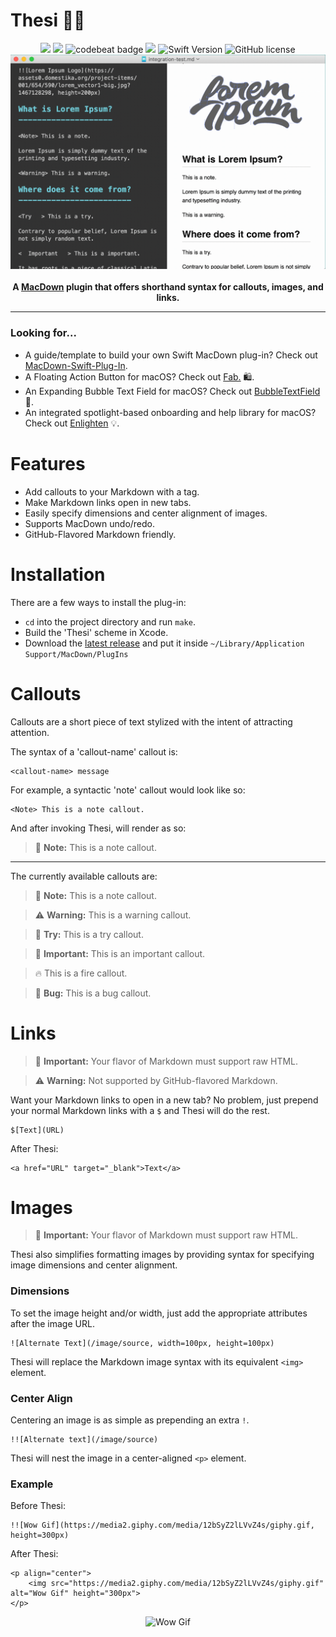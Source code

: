 Thesi 🧝‍♀️
=====
 
<p align="center">
	<a href="https://travis-ci.org/chriszielinski/Thesi" style="text-decoration:none" target="_blank">
		<img src="https://travis-ci.org/chriszielinski/Thesi.svg?branch=master">
	</a>
	<a href="https://sonarcloud.io/dashboard?id=chriszielinski_Thesi" style="text-decoration:none" target="_blank">
		<img src="https://sonarcloud.io/api/project_badges/measure?project=chriszielinski_Thesi&metric=alert_status">
	</a>
	<a href="https://codebeat.co/projects/github-com-chriszielinski-thesi-master" style="text-decoration:none" target="_blank">
		<img alt="codebeat badge" src="https://codebeat.co/badges/ee3d7da6-4a4d-4ebe-8750-442a8a69ed0f">
	</a>
	<a href="https://codecov.io/gh/chriszielinski/Thesi" style="text-decoration:none" target="_blank">
	  <img src="https://codecov.io/gh/chriszielinski/Thesi/branch/master/graph/badge.svg">
	</a>
	<a href="https://developer.apple.com/swift" style="text-decoration:none" target="_blank">
		<img alt="Swift Version" src ="https://img.shields.io/badge/language-swift%204.2-brightgreen.svg"/>
	</a>
	<a href="https://github.com/chriszielinski/Enlighten/blob/master/LICENSE" style="text-decoration:none" target="_blank">
		<img alt="GitHub license" src ="https://img.shields.io/badge/license-MIT-blue.svg"/>
	</a>
	<br>
	<img src ="https://raw.githubusercontent.com/chriszielinski/Thesi/master/readme-assets/thesi.gif"/>
	<br>
	<br>
	<b>A <a href="https://macdown.uranusjr.com">MacDown</a> plugin that offers shorthand syntax for callouts, images, and links.</b>
	<br>
</p>

---

### Looking for...

- A guide/template to build your own Swift MacDown plug-in? Check out [MacDown-Swift-Plug-In](https://github.com/chriszielinski/MacDown-Swift-Plug-In).
- A Floating Action Button for macOS? Check out [Fab.](https://github.com/chriszielinski/Fab) 🛍️.
- An Expanding Bubble Text Field for macOS? Check out [BubbleTextField](https://github.com/chriszielinski/BubbleTextField) 💬.
- An integrated spotlight-based onboarding and help library for macOS? Check out [Enlighten](https://github.com/chriszielinski/Enlighten) 💡.


Features
========

* Add callouts to your Markdown with a tag.
* Make Markdown links open in new tabs.
* Easily specify dimensions and center alignment of images.
* Supports MacDown undo/redo.
* GitHub-Flavored Markdown friendly.


Installation
============

There are a few ways to install the plug-in:

* `cd` into the project directory and run `make`.
* Build the 'Thesi' scheme in Xcode.
* Download the [latest release](https://github.com/chriszielinski/Thesi/releases/latest) and put it inside `~/Library/Application Support/MacDown/PlugIns`


Callouts
========

Callouts are a short piece of text stylized with the intent of attracting attention. 

The syntax of a 'callout-name' callout is:

	<callout-name> message
	
For example, a syntactic 'note' callout would look like so:

	<Note> This is a note callout.
	
And after invoking Thesi, will render as so:

> 📌 **Note:** This is a note callout.

---

The currently available callouts are:

> 📌 **Note:** This is a note callout.

> ⚠️ **Warning:** This is a warning callout.

> 🎡 **Try:** This is a try callout.

> 📣 **Important:** This is an important callout.

> 🔥 This is a fire callout.

> 🐞 **Bug:** This is a bug callout.


Links
======

> 📣 **Important:** Your flavor of Markdown must support raw HTML.

> ⚠️ **Warning:** Not supported by GitHub-flavored Markdown.

Want your Markdown links to open in a new tab? No problem, just prepend your normal Markdown links with a `$` and Thesi will do the rest.

    $[Text](URL)
	
After Thesi:
	
    <a href="URL" target="_blank">Text</a>


Images
======

> 📣 **Important:** Your flavor of Markdown must support raw HTML.

Thesi also simplifies formatting images by providing syntax for specifying image dimensions and center alignment.


### Dimensions

To set the image height and/or width, just add the appropriate attributes after the image URL.

	![Alternate Text](/image/source, width=100px, height=100px)
	
Thesi will replace the Markdown image syntax with its equivalent `<img>` element.


### Center Align

Centering an image is as simple as prepending an extra `!`.

	!![Alternate text](/image/source)
	
Thesi will nest the image in a center-aligned `<p>` element.

### Example

Before Thesi:

	!![Wow Gif](https://media2.giphy.com/media/12bSyZ2lLVvZ4s/giphy.gif, height=300px)
	
After Thesi:

	<p align="center">
    	<img src="https://media2.giphy.com/media/12bSyZ2lLVvZ4s/giphy.gif" alt="Wow Gif" height="300px">
	</p>

<p align="center">
    <img src="https://media2.giphy.com/media/12bSyZ2lLVvZ4s/giphy.gif" alt="Wow Gif" height="300px">
</p>